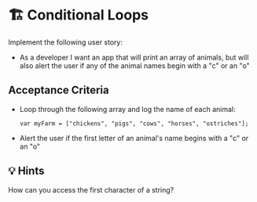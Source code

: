 # 🏗️ Conditional Loops

Implement the following user story:

* As a developer I want an app that will print an array of animals, but will also alert the user if any of the animal names begin with a "c" or an "o"

## Acceptance Criteria

* Loop through the following array and log the name of each animal:

  `var myFarm = ["chickens", "pigs", "cows", "horses", "ostriches"];`

* Alert the user if the first letter of an animal's name begins with a "c" or an "o"

## 💡 Hints

How can you access the first character of a string?
